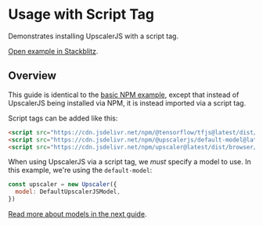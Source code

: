 # Usage with Script Tag

Demonstrates installing UpscalerJS with a script tag.

<a href="https://stackblitz.com/github/thekevinscott/upscalerjs/tree/main/examples/basic-umd?file=index.js&title=UpscalerJS: Basic Implementation using a Script Tag">Open example in Stackblitz</a>.

## Overview

This guide is identical to the [basic NPM example](basic-npm), except that instead of UpscalerJS being installed via NPM, it is instead imported via a script tag.

Script tags can be added like this:

```html
<script src="https://cdn.jsdelivr.net/npm/@tensorflow/tfjs@latest/dist/tf.min.js"></script>
<script src="https://cdn.jsdelivr.net/npm/@upscalerjs/default-model@latest/dist/umd/index.min.js"></script>
<script src="https://cdn.jsdelivr.net/npm/upscaler@latest/dist/browser/umd/upscaler.min.js"></script>
```

When using UpscalerJS via a script tag, we _must_ specify a model to use. In this example, we're using the `default-model`:

```javascript
const upscaler = new Upscaler({
  model: DefaultUpscalerJSModel,
})
```

[Read more about models in the next guide](/documentation/guides/browser/models).
